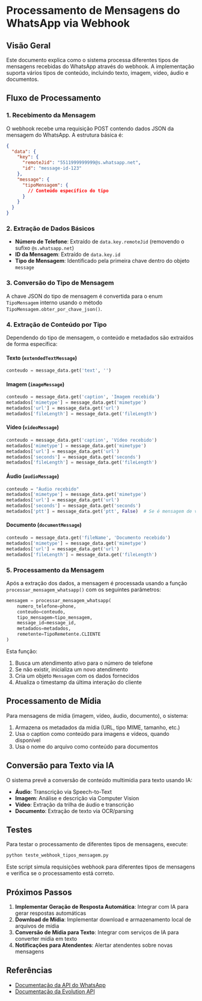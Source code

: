 # Processamento de Mensagens do WhatsApp via Webhook

## Visão Geral

Este documento explica como o sistema processa diferentes tipos de mensagens recebidas do WhatsApp através do webhook. A implementação suporta vários tipos de conteúdo, incluindo texto, imagem, vídeo, áudio e documentos.

## Fluxo de Processamento

### 1. Recebimento da Mensagem

O webhook recebe uma requisição POST contendo dados JSON da mensagem do WhatsApp. A estrutura básica é:

```json
{
  "data": {
    "key": {
      "remoteJid": "5511999999999@s.whatsapp.net",
      "id": "message-id-123"
    },
    "message": {
      "tipoMensagem": {
        // Conteúdo específico do tipo
      }
    }
  }
}
```

### 2. Extração de Dados Básicos

- **Número de Telefone**: Extraído de `data.key.remoteJid` (removendo o sufixo `@s.whatsapp.net`)
- **ID da Mensagem**: Extraído de `data.key.id`
- **Tipo de Mensagem**: Identificado pela primeira chave dentro do objeto `message`

### 3. Conversão do Tipo de Mensagem

A chave JSON do tipo de mensagem é convertida para o enum `TipoMensagem` interno usando o método `TipoMensagem.obter_por_chave_json()`.

### 4. Extração de Conteúdo por Tipo

Dependendo do tipo de mensagem, o conteúdo e metadados são extraídos de forma específica:

#### Texto (`extendedTextMessage`)

```python
conteudo = message_data.get('text', '')
```

#### Imagem (`imageMessage`)

```python
conteudo = message_data.get('caption', 'Imagem recebida')
metadados['mimetype'] = message_data.get('mimetype')
metadados['url'] = message_data.get('url')
metadados['fileLength'] = message_data.get('fileLength')
```

#### Vídeo (`videoMessage`)

```python
conteudo = message_data.get('caption', 'Vídeo recebido')
metadados['mimetype'] = message_data.get('mimetype')
metadados['url'] = message_data.get('url')
metadados['seconds'] = message_data.get('seconds')
metadados['fileLength'] = message_data.get('fileLength')
```

#### Áudio (`audioMessage`)

```python
conteudo = "Áudio recebido"
metadados['mimetype'] = message_data.get('mimetype')
metadados['url'] = message_data.get('url')
metadados['seconds'] = message_data.get('seconds')
metadados['ptt'] = message_data.get('ptt', False)  # Se é mensagem de voz
```

#### Documento (`documentMessage`)

```python
conteudo = message_data.get('fileName', 'Documento recebido')
metadados['mimetype'] = message_data.get('mimetype')
metadados['url'] = message_data.get('url')
metadados['fileLength'] = message_data.get('fileLength')
```

### 5. Processamento da Mensagem

Após a extração dos dados, a mensagem é processada usando a função `processar_mensagem_whatsapp()` com os seguintes parâmetros:

```python
mensagem = processar_mensagem_whatsapp(
    numero_telefone=phone,
    conteudo=conteudo,
    tipo_mensagem=tipo_mensagem,
    message_id=message_id,
    metadados=metadados,
    remetente=TipoRemetente.CLIENTE
)
```

Esta função:
1. Busca um atendimento ativo para o número de telefone
2. Se não existir, inicializa um novo atendimento
3. Cria um objeto `Mensagem` com os dados fornecidos
4. Atualiza o timestamp da última interação do cliente

## Processamento de Mídia

Para mensagens de mídia (imagem, vídeo, áudio, documento), o sistema:

1. Armazena os metadados da mídia (URL, tipo MIME, tamanho, etc.)
2. Usa o caption como conteúdo para imagens e vídeos, quando disponível
3. Usa o nome do arquivo como conteúdo para documentos

## Conversão para Texto via IA

O sistema prevê a conversão de conteúdo multimídia para texto usando IA:

- **Áudio**: Transcrição via Speech-to-Text
- **Imagem**: Análise e descrição via Computer Vision
- **Vídeo**: Extração da trilha de áudio e transcrição
- **Documento**: Extração de texto via OCR/parsing

## Testes

Para testar o processamento de diferentes tipos de mensagens, execute:

```bash
python teste_webhook_tipos_mensagem.py
```

Este script simula requisições webhook para diferentes tipos de mensagens e verifica se o processamento está correto.

## Próximos Passos

1. **Implementar Geração de Resposta Automática**: Integrar com IA para gerar respostas automáticas
2. **Download de Mídia**: Implementar download e armazenamento local de arquivos de mídia
3. **Conversão de Mídia para Texto**: Integrar com serviços de IA para converter mídia em texto
4. **Notificações para Atendentes**: Alertar atendentes sobre novas mensagens

## Referências

- [Documentação da API do WhatsApp](https://developers.facebook.com/docs/whatsapp/)
- [Documentação da Evolution API](https://docs.evolution-api.com/)